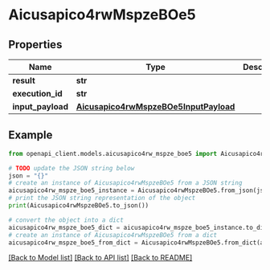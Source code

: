 # Aicusapico4rwMspzeBOe5


## Properties

Name | Type | Description | Notes
------------ | ------------- | ------------- | -------------
**result** | **str** |  | [optional] 
**execution_id** | **str** |  | [optional] 
**input_payload** | [**Aicusapico4rwMspzeBOe5InputPayload**](Aicusapico4rwMspzeBOe5InputPayload.md) |  | [optional] 

## Example

```python
from openapi_client.models.aicusapico4rw_mspze_boe5 import Aicusapico4rwMspzeBOe5

# TODO update the JSON string below
json = "{}"
# create an instance of Aicusapico4rwMspzeBOe5 from a JSON string
aicusapico4rw_mspze_boe5_instance = Aicusapico4rwMspzeBOe5.from_json(json)
# print the JSON string representation of the object
print(Aicusapico4rwMspzeBOe5.to_json())

# convert the object into a dict
aicusapico4rw_mspze_boe5_dict = aicusapico4rw_mspze_boe5_instance.to_dict()
# create an instance of Aicusapico4rwMspzeBOe5 from a dict
aicusapico4rw_mspze_boe5_from_dict = Aicusapico4rwMspzeBOe5.from_dict(aicusapico4rw_mspze_boe5_dict)
```
[[Back to Model list]](../README.md#documentation-for-models) [[Back to API list]](../README.md#documentation-for-api-endpoints) [[Back to README]](../README.md)


